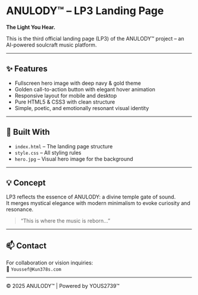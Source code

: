 # ANULODY™ – LP3 Landing Page

**The Light You Hear.**

This is the third official landing page (LP3) of the ANULODY™ project – an AI-powered soulcraft music platform.

---

## ✨ Features

- Fullscreen hero image with deep navy & gold theme
- Golden call-to-action button with elegant hover animation
- Responsive layout for mobile and desktop
- Pure HTML5 & CSS3 with clean structure
- Simple, poetic, and emotionally resonant visual identity

---

## 🧰 Built With

- `index.html` – The landing page structure
- `style.css` – All styling rules
- `hero.jpg` – Visual hero image for the background

---

## 💡 Concept

LP3 reflects the essence of ANULODY: a divine temple gate of sound.  
It merges mystical elegance with modern minimalism to evoke curiosity and resonance.

> “This is where the music is reborn…”

---

## 📫 Contact

For collaboration or vision inquiries:  
📩 `Youssef@Kun378s.com`

---

© 2025 ANULODY™ | Powered by YOUS2739™
